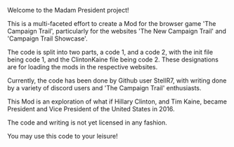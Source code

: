 Welcome to the Madam President project!

This is a multi-faceted effort to create a Mod for the browser game 'The Campaign Trail', particularly for the websites 'The New Campaign Trail' and 'Campaign Trail Showcase'.

The code is split into two parts, a code 1, and a code 2, with the init file being code 1, and the ClintonKaine file being code 2. These designations are for loading the mods in the respective websites.

Currently, the code has been done by Github user StellR7, with writing done by a variety of discord users and 'The Campaign Trail' enthusiasts. 

This Mod is an exploration of what if Hillary Clinton, and Tim Kaine, became President and Vice President of the United States in 2016.

The code and writing is not yet licensed in any fashion.

You may use this code to your leisure!
